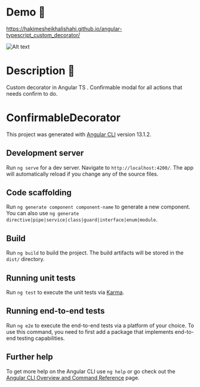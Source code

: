 # Demo 🌻

https://hakimesheikhalishahi.github.io/angular-typescript_custom_decorator/

![Alt text](https://user-images.githubusercontent.com/51107856/159531232-97d98b13-903f-492a-85f2-10f544142eed.png?raw=true "Title")
# Description 🌿

Custom decorator in Angular TS . Confirmable modal for all actions that needs confirm to do.

# ConfirmableDecorator

This project was generated with [Angular CLI](https://github.com/angular/angular-cli) version 13.1.2.

## Development server

Run `ng serve` for a dev server. Navigate to `http://localhost:4200/`. The app will automatically reload if you change any of the source files.

## Code scaffolding

Run `ng generate component component-name` to generate a new component. You can also use `ng generate directive|pipe|service|class|guard|interface|enum|module`.

## Build

Run `ng build` to build the project. The build artifacts will be stored in the `dist/` directory.

## Running unit tests

Run `ng test` to execute the unit tests via [Karma](https://karma-runner.github.io).

## Running end-to-end tests

Run `ng e2e` to execute the end-to-end tests via a platform of your choice. To use this command, you need to first add a package that implements end-to-end testing capabilities.

## Further help

To get more help on the Angular CLI use `ng help` or go check out the [Angular CLI Overview and Command Reference](https://angular.io/cli) page.
